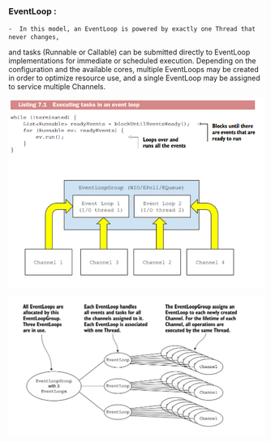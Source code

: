 ### EventLoop : 

    -  In this model, an EventLoop is powered by exactly one Thread that never changes,
and tasks (Runnable or Callable) can be submitted directly to EventLoop implementations for immediate or scheduled execution. Depending on the configuration and
the available cores, multiple EventLoops may be created in order to optimize resource
use, and a single EventLoop may be assigned to service multiple Channels.

![EventLoop!](../images/Screenshot%202025-07-16%20163428.png "EventLoop")
![multiple Channels assignment!](../images/Screenshot%202025-07-16%20163413.png "multiple Channels")

![multiple Channels assignment!](../images/Screenshot%202025-07-16%20165104.png "multiple Channels")